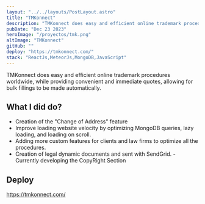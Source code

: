 ```yaml
---
layout: "../../layouts/PostLayout.astro"
title: "TMKonnect"
description: "TMKonnect does easy and efficient online trademark procedures worldwide, while providing convenient and immediate quotes, allowing for bulk fillings to be made automatically."
pubDate: "Dec 23 2023"
heroImage: "/proyectos/tmk.png"
altImage: "TMKonnect"
gitHub: ""
deploy: "https://tmkonnect.com/"
stack: "ReactJs,MeteorJs,MongoDB,JavaScript"
---
```


TMKonnect does easy and efficient online trademark procedures worldwide, while providing convenient and immediate quotes, allowing for bulk fillings to be made automatically.

## What I did do?

- Creation of the "Change of Address" feature
- Improve loading website velocity by optimizing MongoDB queries, lazy loading, and loading on scroll.
- Adding more custom features for clients and law firms to optimize all the procedures.
- Creation of legal dynamic documents and sent with SendGrid.
-Currently developing the CopyRight Section

## Deploy

https://tmkonnect.com/
